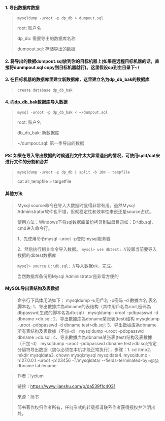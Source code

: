 #### 1. 导出数据库数据

> `mysqldump -uroot -p dp_db > dumpout.sql`
>
> root: 账户名
>
> dp_db: 需要导出的数据库名称
>
> dumpout.sql: 存储导出的数据

#### 2. 将导出的数据dumpout.sql放到你的目标机器上(如果是远程目标机器的话，直接将dunmpout.sql copy到目标机器就行)。这里假设cp到主目录下~/

#### 3. 在目标机器的数据库里建立新数据库，这里建立名为dp_db_bak的数据库

> `create database dp_db_bak`

#### 4. 向dp_db_bak数据库导入数据

> `mysql -uroot -p dp_db_bak < ~/dumpout.sql`
>
> root: 账户名
>
> db_db_bak: 新数据库
>
> ~/dumpout.sql: 第一步导出的数据

#### PS: 如果在导入导出数据的时候遇到文件太大异常退出的情况，可使用split/cat来进行文件的分割和合并

> `mysqldump -uroot -p dp_db | split -b 10m - tempfile`
>
> cat all_tempfile > targetfile

#### 其他方法

>Mysql source命令在导入大数据时显得非常有用。虽然Mysql Administrator软件也不错，但就稳定性和效率性来说还是source占优。
>
>使用方法：Windows下将sql数据库备份拷贝到磁盘目录如：D:\db.sql，cmd进入命令行。
>
>1、先使用命令mysql -uroot -p登陆mysql服务器
>
>2、然后执行相关命令导入数据。
>`mysql> use dbtest; `//设置当前要导入数据的dbtest数据库 
>
>`mysql> source D:\db.sql; `//导入数据ok，完成。
>
>当然数据库备份用Mysql Administrator是非常方便的

#### MySQL导出表结构及表数据

> 命令行下具体用法如下：  mysqldump -u用戶名 -p密码 -d 數據库名 表名 脚本名;    1、导出數據库為dbname的表结构（其中用戶名為root,密码為dbpasswd,生成的脚本名為db.sql）    mysqldump -uroot -pdbpasswd -d dbname >db.sql;    2、导出數據库為dbname某张表(test)结构    mysqldump -uroot -pdbpasswd -d dbname test>db.sql;    3、导出數據库為dbname所有表结构及表數據（不加-d）    mysqldump -uroot -pdbpasswd  dbname >db.sql;    4、导出數據库為dbname某张表(test)结构及表數據（不加-d）    mysqldump -uroot -pdbpasswd dbname test>db.sql;指定分隔符导出数据（貌似必须在本机才能正常执行），步骤：1. cd /tmp2. mkdir mysqldata3. chown mysql:mysql mysqldata4. mysqldump -h127.0.0.1 -uroot -p123456 -T/mysqldata/ --fields-terminated-by=@@, dbname tablename



> 作者：lycium
>
> 链接：https://www.jianshu.com/p/da539f1c4031
>
> 來源：简书
>
> 简书著作权归作者所有，任何形式的转载都请联系作者获得授权并注明出处。